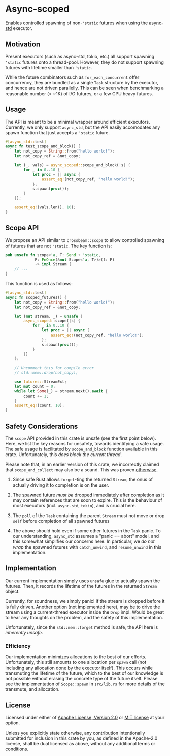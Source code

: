 # Async-scoped

Enables controlled spawning of non-`'static` futures when
using the [async-std](//github.com/async-rs/async-std) executor.

## Motivation

Present executors (such as async-std, tokio, etc.) all
support spawning `'static` futures onto a thread-pool.
However, they do not support spawning futures with lifetime
smaller than `'static`.

While the future combinators such as `for_each_concurrent`
offer concurrency, they are bundled as a single `Task`
structure by the executor, and hence are not driven
parallelly. This can be seen when benchmarking a reasonable
number (> ~1K) of I/O futures, or a few CPU heavy futures.

## Usage

The API is meant to be a minimal wrapper around efficient
executors. Currently, we only support `async_std`, but the
API easily accomodates any spawn function that just accepts
a `'static` future.

``` rust
#[async_std::test]
async fn test_scope_and_block() {
    let not_copy = String::from("hello world!");
    let not_copy_ref = &not_copy;

    let (_, vals) = async_scoped::scope_and_block(|s| {
        for _ in 0..10 {
            let proc = || async {
                assert_eq!(not_copy_ref, "hello world!");
            };
            s.spawn(proc());
        }
    });

    assert_eq!(vals.len(), 10);
}
```

## Scope API

We propose an API similar to `crossbeam::scope` to allow
controlled spawning of futures that are not `'static`. The
key function is:

``` rust
pub unsafe fn scope<'a, T: Send + 'static,
             F: FnOnce(&mut Scope<'a, T>)>(f: F)
             -> impl Stream {
    // ...
}
```

This function is used as follows:

``` rust
#[async_std::test]
async fn scoped_futures() {
    let not_copy = String::from("hello world!");
    let not_copy_ref = &not_copy;

    let (mut stream, _) = unsafe {
        async_scoped::scope(|s| {
            for _ in 0..10 {
                let proc = || async {
                    assert_eq!(not_copy_ref, "hello world!");
                };
                s.spawn(proc());
            }
        })
    };

    // Uncomment this for compile error
    // std::mem::drop(not_copy);

    use futures::StreamExt;
    let mut count = 0;
    while let Some(_) = stream.next().await {
        count += 1;
    }
    assert_eq!(count, 10);
}
```

## Safety Considerations

The `scope` API provided in this crate is unsafe (see the
first point below). Here, we list the key reasons for
unsafety, towards identifying a safe usage. The safe usage
is facilitated by `scope_and_block` function available in
this crate. Unfortunately, this _does block the current
thread_.

Please note that, in an earlier version of this crate, we
incorrectly claimed that `scope_and_collect` may also be a
sound. This was proven
[otherwise](https://www.reddit.com/r/rust/comments/ee3vsu/asyncscoped_spawn_non_static_futures_with_asyncstd/fbpis3c?utm_source=share&utm_medium=web2x).


1. Since safe Rust allows `forget`-ting the returned
   `Stream`, the onus of actually driving it to completion
   is on the user.

2. The spawned future _must be_ dropped immediately after
   completion as it may contain references that are soon to
   expire. This is the behaviour of most executors (incl.
   `async-std`, `tokio`), and is crucial here.

3. The `poll` of the `Task` containing the parent `Stream`
   must not move or drop `self` before completion of all
   spawned futures

4. The above should hold even if some other futures in the
   `Task` panic. To our understanding, `async_std` assumes a
   "panic == abort" model, and this somewhat simplifies our
   concerns here. In particular, we _do not wrap_ the
   spawned futures with `catch_unwind`, and `resume_unwind` in
   this implementation.

## Implementation

Our current implementation simply uses `unsafe` glue to
actually spawn the futures. Then, it records the lifetime of
the futures in the returned `Stream` object.

Currently, for soundness, we simply panic! if the stream is
dropped before it is fully driven. Another option (not
implemented here), may be to drive the stream using a
current-thread executor inside the `Drop` impl. Would be
great to hear any thoughts on the problem, and the safety of
this implementation.

Unfortunately, since the `std::mem::forget` method is safe,
the API here is _inherently unsafe_.

### Efficiency

Our implementation minimizes allocations to the best of our
efforts. Unfortunately, this still amounts to one allocation
per `spawn` call (not including any allocation done by the
executor itself). This occurs while transmuting the lifetime
of the future, which to the best of our knowledge is not
possible without erasing the concrete type of the future
itself. Please see the implementation of `Scope::spawn` in
`src/lib.rs` for more details of the transmute, and
allocation.

## License

Licensed under either of [Apache License, Version
2.0](//www.apache.org/licenses/LICENSE-2.0) or [MIT
license](//opensource.org/licenses/MIT) at your
option.

Unless you explicitly state otherwise, any contribution
intentionally submitted for inclusion in this crate by you,
as defined in the Apache-2.0 license, shall be dual licensed
as above, without any additional terms or conditions.
